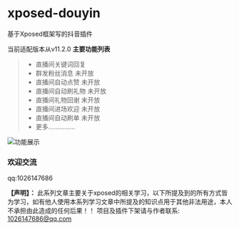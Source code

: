 # xposed-douyin
基于Xposed框架写的抖音插件

当前适配版本从v11.2.0
**主要功能列表**
> - 直播间关键词回复
> - 群发粉丝消息  未开放
> - 直播间自动点赞 未开放
> - 直播间自动刷礼物 未开放
> - 直播间礼物回谢 未开放
> - 直播间进场欢迎 未开放
> - 直播间自动刷单 未开放
> - 更多...............

![功能展示](https://github.com/treexi/xposed-douyin/blob/master/WechatIMG4.jpeg)
### 欢迎交流
qq:1026147686

**【声明】：**
此系列文章主要关于xposed的相关学习，以下所提及到的所有方式皆为学习，如有他人使用本系列学习文章中所提及的知识点用于其他非法用途，本人不承担由此造成的任何后果！！
项目及插件下架请与作者联系: 1026147686@qq.com


